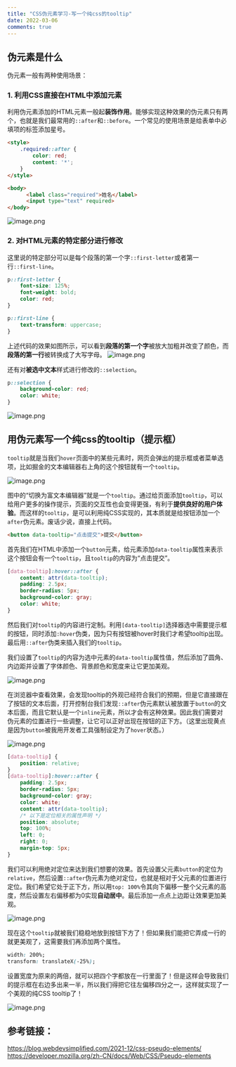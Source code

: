 ```yaml
---
title: "CSS伪元素学习-写一个纯css的tooltip"
date: 2022-03-06
comments: true
---
```


## 伪元素是什么
伪元素一般有两种使用场景：

### 1. 利用CSS直接在HTML中添加元素
利用伪元素添加的HTML元素一般起**装饰作用**。能够实现这种效果的伪元素只有两个，也就是我们最常用的`::after`和`::before`。一个常见的使用场景是给表单中必填项的标签添加星号。

```html
<style>
    .required::after {
        color: red;
        content: '*';
    }
</style>

<body>
      <label class="required">姓名</label>
      <input type="text" required>
</body>
```

![image.png](https://p9-juejin.byteimg.com/tos-cn-i-k3u1fbpfcp/3142d3d4e4f44dd79587821d0a569282~tplv-k3u1fbpfcp-watermark.image?)

### 2. 对HTML元素的特定部分进行修改
这里说的特定部分可以是每个段落的第一个字`::first-letter`或者第一行`::first-line`。

```css
p::first-letter {
    font-size: 125%;
    font-weight: bold;
    color: red;
}

p::first-line {
    text-transform: uppercase;
}
```
上述代码的效果如图所示，可以看到**段落的第一个字**被放大加粗并改变了颜色，而**段落的第一行**被转换成了大写字母。
![image.png](https://p1-juejin.byteimg.com/tos-cn-i-k3u1fbpfcp/f46745d55a524c54b16db23588f0c4c7~tplv-k3u1fbpfcp-watermark.image?)

还有对**被选中文本**样式进行修改的`::selection`。
```css
p::selection {
    background-color: red;
    color: white;
}
```
![image.png](https://p6-juejin.byteimg.com/tos-cn-i-k3u1fbpfcp/109a9cfe7449414c9de42cf91ac5d826~tplv-k3u1fbpfcp-watermark.image?)


## 用伪元素写一个纯css的tooltip（提示框）
`tooltip`就是当我们`hover`页面中的某些元素时，网页会弹出的提示框或者菜单选项，比如掘金的文本编辑器右上角的这个按钮就有一个`tooltip`。

![image.png](https://p6-juejin.byteimg.com/tos-cn-i-k3u1fbpfcp/d516acb1738241cd86b34f5c04c55827~tplv-k3u1fbpfcp-watermark.image?)

图中的“切换为富文本编辑器”就是一个`tooltip`。通过给页面添加`tooltip`，可以给用户更多的操作提示，页面的交互性也会变得更强，有利于**提供良好的用户体验**。而这样的`tooltip`，是可以利用纯CSS实现的，其本质就是给按钮添加一个`after`伪元素。废话少说，直接上代码。
```html
<button data-tooltip="点击提交">提交</button>
```
首先我们在HTML中添加一个`button`元素，给元素添加`data-tooltip`属性来表示这个按钮会有一个`tooltip`，且`tooltip`的内容为“点击提交”。
```css
[data-tooltip]:hover::after {
    content: attr(data-tooltip);
    padding: 2.5px;
    border-radius: 5px;
    background-color: gray;
    color: white;
}
```
然后我们对`tooltip`的内容进行定制。利用`[data-tooltip]`选择器选中需要提示框的按钮，同时添加`:hover`伪类，因为只有按钮被hover时我们才希望tooltip出现。最后用`::after`伪类来插入我们的`tooltip`。

我们设置了`tooltip`的内容为选中元素的`data-tooltip`属性值，然后添加了圆角、内边距并设置了字体颜色、背景颜色和宽度来让它更加美观。

![image.png](https://p9-juejin.byteimg.com/tos-cn-i-k3u1fbpfcp/440325c4b7544df78a172dcf23f677a0~tplv-k3u1fbpfcp-watermark.image?)

在浏览器中查看效果，会发现tooltip的外观已经符合我们的预期，但是它直接跟在了按钮的文本后面，打开控制台我们发现`::after`伪元素默认被放置于`button`的文本后面，而且它默认是一个`inline`元素，所以才会有这种效果。因此我们需要对伪元素的位置进行一些调整，让它可以正好出现在按钮的正下方。（这里出现黄点是因为`button`被我用开发者工具强制设定为了`hover`状态。）

![image.png](https://p1-juejin.byteimg.com/tos-cn-i-k3u1fbpfcp/1e4c5684e9044dc5ad3a785b283f9685~tplv-k3u1fbpfcp-watermark.image?)
```css
[data-tooltip] {
    position: relative;
}
[data-tooltip]:hover::after {
    padding: 2.5px;
    border-radius: 5px;
    background-color: gray;
    color: white;
    content: attr(data-tooltip);
    /* 以下是定位相关的属性声明 */
    position: absolute;
    top: 100%;
    left: 0;
    right: 0;
    margin-top: 5px;
}
```
我们可以利用绝对定位来达到我们想要的效果。首先设置父元素`button`的定位为`relative`，然后设置``::after``伪元素为绝对定位，也就是相对于父元素的位置进行定位。我们希望它处于正下方，所以用`top: 100%`令其向下偏移一整个父元素的高度，然后设置左右偏移都为0实现**自动居中**。最后添加一点点上边距让效果更加美观。

![image.png](https://p1-juejin.byteimg.com/tos-cn-i-k3u1fbpfcp/067b9451f41a4d22b71f49d782c6a840~tplv-k3u1fbpfcp-watermark.image?)

现在这个`tooltip`就被我们稳稳地放到按钮下方了！但如果我们能把它弄成一行的就更美观了，这需要我们再添加两个属性。
```css
width: 200%;
transform: translateX(-25%);
```
设置宽度为原来的两倍，就可以把四个字都放在一行里面了！但是这样会导致我们的提示框在右边多出来一半，所以我们得把它往左偏移四分之一，这样就实现了一个美观的纯CSS tooltip了！

![image.png](https://p1-juejin.byteimg.com/tos-cn-i-k3u1fbpfcp/2eb9a2ded74545f3a6fc0e57288c92bc~tplv-k3u1fbpfcp-watermark.image?)

## 参考链接：
https://blog.webdevsimplified.com/2021-12/css-pseudo-elements/
https://developer.mozilla.org/zh-CN/docs/Web/CSS/Pseudo-elements
